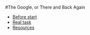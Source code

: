 #The Google, or There and Back Again

* [Before start](https://habrahabr.ru/post/279651/)
* [Real task](./task.md)
* [Resources](./resources.md)

